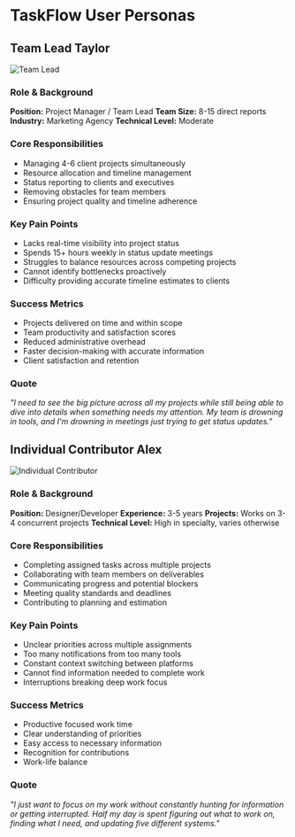 # TaskFlow User Personas

## Team Lead Taylor

![Team Lead](https://images.unsplash.com/photo-1573497019940-1c28c88b4f3e?w=150&h=150&fit=crop)

### Role & Background
**Position:** Project Manager / Team Lead
**Team Size:** 8-15 direct reports
**Industry:** Marketing Agency
**Technical Level:** Moderate

### Core Responsibilities
- Managing 4-6 client projects simultaneously
- Resource allocation and timeline management
- Status reporting to clients and executives
- Removing obstacles for team members
- Ensuring project quality and timeline adherence

### Key Pain Points
- Lacks real-time visibility into project status
- Spends 15+ hours weekly in status update meetings
- Struggles to balance resources across competing projects
- Cannot identify bottlenecks proactively
- Difficulty providing accurate timeline estimates to clients

### Success Metrics
- Projects delivered on time and within scope
- Team productivity and satisfaction scores
- Reduced administrative overhead
- Faster decision-making with accurate information
- Client satisfaction and retention

### Quote
*"I need to see the big picture across all my projects while still being able to dive into details when something needs my attention. My team is drowning in tools, and I'm drowning in meetings just trying to get status updates."*

## Individual Contributor Alex

![Individual Contributor](https://images.unsplash.com/photo-1568602471122-7832951cc4c5?w=150&h=150&fit=crop)

### Role & Background
**Position:** Designer/Developer
**Experience:** 3-5 years
**Projects:** Works on 3-4 concurrent projects
**Technical Level:** High in specialty, varies otherwise

### Core Responsibilities
- Completing assigned tasks across multiple projects
- Collaborating with team members on deliverables
- Communicating progress and potential blockers
- Meeting quality standards and deadlines
- Contributing to planning and estimation

### Key Pain Points
- Unclear priorities across multiple assignments
- Too many notifications from too many tools
- Constant context switching between platforms
- Cannot find information needed to complete work
- Interruptions breaking deep work focus

### Success Metrics
- Productive focused work time
- Clear understanding of priorities
- Easy access to necessary information
- Recognition for contributions
- Work-life balance

### Quote
*"I just want to focus on my work without constantly hunting for information or getting interrupted. Half my day is spent figuring out what to work on, finding what I need, and updating five different systems."*
